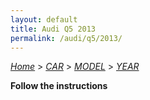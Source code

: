 ```yaml
---
layout: default
title: Audi Q5 2013
permalink: /audi/q5/2013/
---
```

[*Home*](/) > [*CAR*](/car/) > [*MODEL*](/car/model/) > [*YEAR*](/car/model/year/)

**Follow the instructions**
